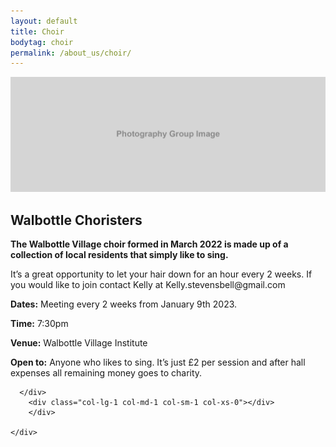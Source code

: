 ```yaml
---
layout: default
title: Choir
bodytag: choir
permalink: /about_us/choir/
---
```

<div class="container-fluid">
	<div class="row">
		<div class="mastImg">
			<img src="/assets/images/photography-img.jpg" class="img-responsive" alt="Walbottle Village Photography group"/>
		</div>
	</div>
</div>

<div class="container-fluid groups">
	<div class="row">
		<div class="col-lg-1 col-md-1 col-sm-1 col-xs-0"></div>
		<div class="mainPanel col-lg-10 col-md-10 col-sm-10 col-xs-12">
			<div class="col-lg-12 col-md-12 col-sm-12 col-xs-12">
			  <h2>Walbottle Choristers</h2>
			</div>
			<div class="col-lg-12 col-md-12 col-sm-12 col-xs-12">
			  <p><strong>The Walbottle Village choir formed in March 2022 is made up of a collection of local residents that simply like to sing.</strong></p>
				<p>It’s a great opportunity to let your hair down for an hour every 2 weeks.  If you would like to join contact Kelly at Kelly.stevensbell@gmail.com</p>

<p><strong>Dates:</strong> Meeting every 2 weeks from January 9th 2023.</p>
<p><strong>Time:</strong> 7:30pm</p>
<p><strong>Venue:</strong> Walbottle Village Institute</p>

<p><strong>Open to:</strong> Anyone who likes to sing.  It’s just £2 per session and after hall expenses all remaining money goes to charity.</p>
			</div>
			
	  </div>
		<div class="col-lg-1 col-md-1 col-sm-1 col-xs-0"></div>
		</div>
	
	</div>
